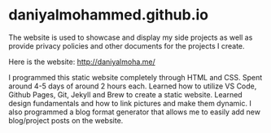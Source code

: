 # daniyalmohammed.github.io

The website is used to showcase and display my side projects as well as provide privacy policies and other documents for the projects I create.

Here is the website: http://daniyalmoha.me/

I programmed this static website completely through HTML and CSS. Spent around 4-5 days of around 2 hours each. Learned how to utilize VS Code, Github Pages, Git, Jekyll and Brew to create a static website. Learned design fundamentals and how to link pictures and make them dynamic. I also programmed a blog format generator that allows me to easily add new blog/project posts on the website.

